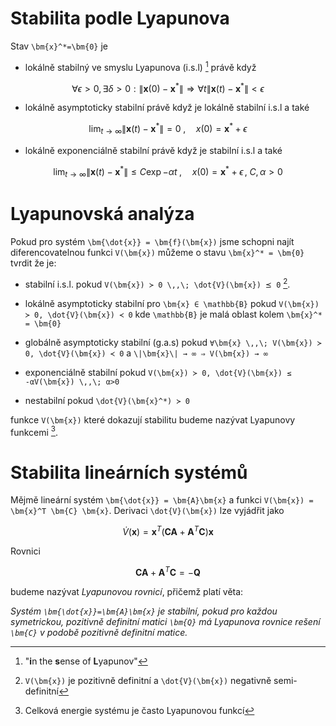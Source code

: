 Stabilita podle Lyapunova
=========================

Stav ``\bm{x}^*=\bm{0}`` je 

* lokálně stabilný ve smyslu Lyapunova (i.s.l) [^1] právě když
```math
∀ϵ>0, ∃δ>0 : \|\bm{x}(0)-\bm{x}^*\| ⇒ ∀t \|\bm{x}(t)-\bm{x}^*\| < ϵ
```
* lokálně asymptoticky stabilní právě když je lokálně stabilní i.s.l a také
```math
\lim_{t→∞} \| \bm{x}(t) - \bm{x}^* \| = 0
\;,\quad 
x(0) = \bm{x}^* + ϵ 
```
* lokálně exponenciálně stabilní právě když je stabilní i.s.l a také
```math
\lim_{t→∞} \| \bm{x}(t) - \bm{x}^* \| ≤ C \exp{-αt}
\;,\quad 
x(0) = \bm{x}^* + ϵ
\,,\;
C,α > 0
```

Lyapunovská analýza
===================

Pokud pro systém ``\bm{\dot{x}} = \bm{f}(\bm{x})`` jsme schopni najít diferencovatelnou funkci ``V(\bm{x})`` můžeme o stavu ``\bm{x}^* = \bm{0}`` tvrdit že je:

* stabilní i.s.l. pokud ``V(\bm{x}) ≻ 0 \,,\; \dot{V}(\bm{x}) ⪯ 0`` [^2].

* lokálně asymptoticky stabilní pro ``\bm{x} ∈ \mathbb{B}`` pokud ``V(\bm{x}) ≻ 0, \dot{V}(\bm{x}) ≺ 0`` kde ``\mathbb{B}`` je malá oblast kolem ``\bm{x}^* = \bm{0}`` 

* globálně asymptoticky stabilní (g.a.s) pokud ``∀\bm{x} \,,\; V(\bm{x}) ≻ 0, \dot{V}(\bm{x}) ≺ 0`` a ``\|\bm{x}\| → ∞ ⇒ V(\bm{x}) → ∞``

* exponenciálně stabilní pokud ``V(\bm{x}) ≻ 0, \dot{V}(\bm{x}) ≤ -αV(\bm{x}) \,,\; α>0``

* nestabilní pokud ``\dot{V}(\bm{x}^*) ≻ 0``

funkce ``V(\bm{x})`` které dokazují stabilitu budeme nazývat Lyapunovy funkcemi [^3].

Stabilita lineárních systémů
============================

Mějmě lineární systém ``\bm{\dot{x}} = \bm{A}\bm{x}`` a funkci ``V(\bm{x}) = \bm{x}^T \bm{C} \bm{x}``. Derivaci ``\dot{V}(\bm{x})`` lze vyjádřit jako
```math
	\dot{V}(\bm{x}) = \bm{x}^T (\bm{C}\bm{A} + \bm{A}^T\bm{C}) \bm{x}
```
Rovnici
```math
\bm{C}\bm{A} + \bm{A}^T\bm{C} = -\bm{Q}
```
budeme nazývat *Lyapunovou rovnicí*, přičemž platí věta:

*Systém ``\bm{\dot{x}}=\bm{A}\bm{x}`` je stabilní, pokud pro každou symetrickou, pozitivně definitní matici ``\bm{Q}`` má Lyapunova rovnice rešení ``\bm{C}`` v podobě pozitivně definitní matice.*


[^1]: "**i**n the **s**ense of **L**yapunov"
[^2]: ``V(\bm{x})`` je pozitivně definitní a ``\dot{V}(\bm{x})`` negativně semi-definitní
[^3]: Celková energie systému je často Lyapunovou funkcí